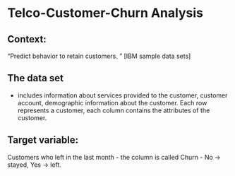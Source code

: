 # Telco-Customer-Churn Analysis 

## **Context:** 
“Predict behavior to retain customers. ” [IBM sample data sets]
## **The data set** 
- includes information about services provided to the customer, customer account, demographic information about the customer. Each row represents a customer, each column contains the attributes of the customer.
## **Target variable:**
   Customers who left in the last month - the column is called Churn - No -> stayed, Yes -> left.
